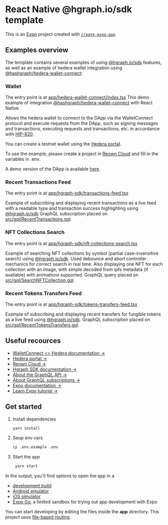 # React Native @hgraph.io/sdk template

This is an [Expo](https://expo.dev) project created with [`create-expo-app`](https://www.npmjs.com/package/create-expo-app).

## Examples overview

The template contains several examples of using [@hgraph.io/sdk](https://www.npmjs.com/package/@hgraph.io/sdk) features, as well as an example of hedera wallet integration using [@hashgraph/hedera-wallet-connect](https://www.npmjs.com/package/@hashgraph/hedera-wallet-connect):

### Wallet

The entry point is at [app/hedera-wallet-connect/index.tsx](app/hedera-wallet-connect/index.tsx)
This demo example of integration [@hashgraph/hedera-wallet-connect](https://www.npmjs.com/package/@hashgraph/hedera-wallet-connect) with React Native.

Allows the hedera wallet to connect to the DApp via the WalletConnect protocol and execute requests from the DApp, such as signing messages and transactions, executing requests and transactions, etc. in accordance with [HIP-820](https://hips.hedera.com/hip/hip-820).

You can create a testnet wallet using the [Hedera portal](https://portal.hedera.com/dashboard).

To use the example, please create a project in [Reown Cloud](https://cloud.reown.com) and fill in the variables in .env.

A demo version of the DApp is available [here](https://hwc-docs.hgraph.app/demos).

### Recent Transactions Feed

The entry point is at [app/hgraph-sdk/transactions-feed.tsx](app/hgraph-sdk/transactions-feed.tsx)

Example of subscribing and displaying recent transactions as a live feed with a readable type and transaction success highlighting using [@hgraph.io/sdk](https://www.npmjs.com/package/@hgraph.io/sdk)
GraphQL subscription placed on [src/gql/RecentTransactions.gql](src/gql/RecentTransactions.gql)


### NFT Collections Search

The entry point is at [app/hgraph-sdk/nft-collections-search.tsx](app/hgraph-sdk/nft-collections-search.tsx)

Example of searching NFT collections by symbol (partial case-insensitive search) using [@hgraph.io/sdk](https://www.npmjs.com/package/@hgraph.io/sdk). Used debounce and abort controller mechanics for correct search in real time. Also displaying one NFT for each collection with an image, with simple decoded from ipfs metadata (if available) with animations supported. 
GraphQL query placed on [src/gql/SearchNFTCollection.gql](src/gql/SearchNFTCollection.gql)

### Recent Tokens Transfers Feed

The entry point is at [app/hgraph-sdk/tokens-transfers-feed.tsx](app/hgraph-sdk/tokens-transfers-feed.tsx)

Example of subscribing and displaying recent transfers for fungible tokens as a live feed using [@hgraph.io/sdk](https://www.npmjs.com/package/@hgraph.io/sdk). 
GraphQL subscription placed on [src/gql/RecentTokensTransfers.gql](src/gql/RecentTokensTransfers.gql)


## Useful recources

- [WalletConnect <> Hedera documentation →](https://hwc-docs.hgraph.app/)
- [Hedera portal →](https://portal.hedera.com/dashboard)
- [Reown Cloud →](https://cloud.reown.com)
- [Hgraph SDK documentation →](https://docs.hgraph.com/category/hgraph-sdk)
- [About the GraphQL API →](https://docs.hgraph.com/graphql-api/subscriptions)
- [About GraphQL subscriptions →](https://docs.hgraph.com/graphql-api/subscriptions)
- [Expo documentation →](https://docs.expo.dev/)
- [Learn Expo tutorial →](https://docs.expo.dev/tutorial/introduction/)

## Get started

1. Install dependencies

   ```bash
   yarn install
   ```

2. Seup env vars

   ```bash
   cp .env.example .env
   ```

2. Start the app

   ```bash
    yarn start
   ```

In the output, you'll find options to open the app in a

- [development build](https://docs.expo.dev/develop/development-builds/introduction/)
- [Android emulator](https://docs.expo.dev/workflow/android-studio-emulator/)
- [iOS simulator](https://docs.expo.dev/workflow/ios-simulator/)
- [Expo Go](https://expo.dev/go), a limited sandbox for trying out app development with Expo

You can start developing by editing the files inside the **app** directory. This project uses [file-based routing](https://docs.expo.dev/router/introduction).